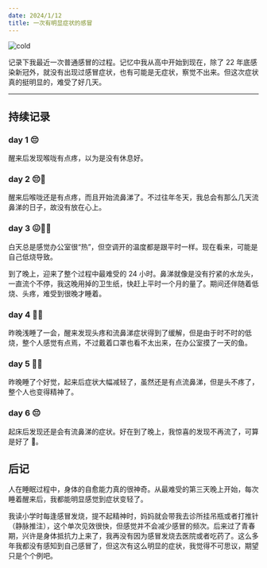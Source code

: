 ```yaml
---
date: 2024/1/12
title: 一次有明显症状的感冒
---
```


![cold](https://s1.imagehub.cc/images/2024/01/18/4555c109686b1820ae7e6f5a022aaad5.webp)

记录下我最近一次普通感冒的过程。记忆中我从高中开始到现在，除了 22 年底感染新冠外，就没有出现过感冒症状，也有可能是无症状，察觉不出来。但这次症状真的挺明显的，难受了好几天。

---

## 持续记录

### day 1 😔

醒来后发现喉咙有点疼，以为是没有休息好。

### day 2 😔🤧

醒来后喉咙还是有点疼，而且开始流鼻涕了。不过往年冬天，我总会有那么几天流鼻涕的日子，故没有放在心上。

### day 3 😖🤒🤧

白天总是感觉办公室很“热”，但空调开的温度都是跟平时一样。现在看来，可能是自己低烧导致。

到了晚上，迎来了整个过程中最难受的 24 小时。鼻涕就像是没有拧紧的水龙头，一直流个不停，我这晚用掉的卫生纸，快赶上平时一个月的量了。期间还伴随着低烧、头疼，难受到很晚才睡着。

### day 4 🤒🤧

昨晚浅睡了一会，醒来发现头疼和流鼻涕症状得到了缓解，但是由于时不时的低烧，整个人感觉有点焉，不过戴着口罩也看不太出来，在办公室摸了一天的鱼。

### day 5 🤧😔

昨晚睡了个好觉，起来后症状大幅减轻了，虽然还是有点流鼻涕，但是头不疼了，整个人也变得精神了。

### day 6 😔

起床后发现还是会有流鼻涕的症状。好在到了晚上，我惊喜的发现不再流了，可算是好了 🎉。

## 后记

人在睡眠过程中，身体的自愈能力真的很神奇。从最难受的第三天晚上开始，每次睡着醒来后，我都能明显感觉到症状变轻了。

我读小学时每逢感冒发烧，提不起精神时，妈妈就会带我去诊所挂吊瓶或者打推针（静脉推注），这个单次见效很快，但感觉并不会减少感冒的频次。后来过了青春期，兴许是身体抵抗力上来了，我再没有因为感冒发烧去医院或者吃药了。这么多年我都没有感知到自己感冒了，但这次有这么明显的症状，我觉得不可思议，期望只是个个例吧。
